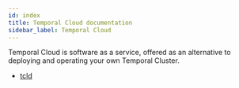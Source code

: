 ```yaml
---
id: index
title: Temporal Cloud documentation
sidebar_label: Temporal Cloud
---
```


Temporal Cloud is software as a service, offered as an alternative to deploying and operating your own Temporal Cluster.

- [tcld](/cloud/tcld)

